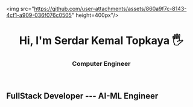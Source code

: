 
<img src="https://github.com/user-attachments/assets/860a9f7c-8143-4cf1-a909-036f076c0505" height=400px"/>
<h1 align="center">Hi, I'm Serdar Kemal Topkaya 🖐</h1>
<h3 align="center">Computer Engineer</h3>
<br>

<h2>FullStack Developer --- AI-ML Engineer</h2>

